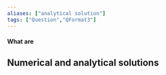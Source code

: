 ```yaml
---
aliases: ["analytical solution"]
tags: ["Question","QFormat3"]
---
```


#### What are
## Numerical and analytical solutions
